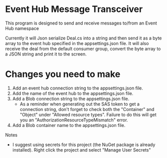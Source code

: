 # Event Hub Message Transceiver
This program is designed to send and receive messages to/from an Event Hub namespace

Currently it will Json serialize Deal.cs into a string and then send it as a byte array to the event hub specified in the appsettings.json file.
It will also receive the deal from the default consumer group, convert the byte array to a JSON string and print it to the screen.

# Changes you need to make
1. Add an event hub connection string to the appsettings.json file.
1. Add the name of the event hub to the appsettings.json file.
1. Add a Blob connection string to the appsettings.json file.
   - As a reminder when generating out the SAS token to get a connection string, don't forget to check both the "Container" and "Object" under "Allowed resource types".  Failure to do this will get you an "AuthorizationResourceTypeMismatch" error.
1. Add a Blob container name to the appsettings.json file.

Notes
- I suggest using secrets for this project (the NuGet package is already installed).  Right click the project and select "Manage User Secrets"
